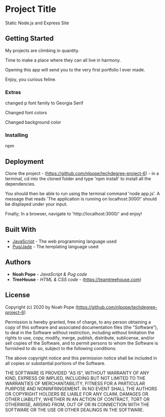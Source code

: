 # Project Title

Static Node.js and Express Site

## Getting Started

My projects are climbing in quantity.

Time to make a place where they can all live in harmony.

Opening this app will send you to the very first portfolio I ever made.

Enjoy, you curious feline.

### Extras

changed p font family to Georgia Serif

Changed font colors

Changed background color

### Installing

npm

## Deployment

Clone the project - (https://github.com/nlpope/techdegree-project-6) - in a terminal, cd into the cloned folder and type 'npm install' to install all the dependencies.

You should then be able to run using the terminal command 'node app.js'. A message that reads 'The application is running on localhost:3000!' should be displayed under your input.

Finally; In a browser, navigate to 'http://localhost:3000/' and enjoy!

## Built With

- [JavaScript](https://developer.mozilla.org/en-US/docs/Web/JavaScript) - The web programming language used
- [Pug/Jade](https://pugjs.org/api/getting-started.html) - The templating language used

## Authors

- **Noah Pope** - _JavaScript & Pug code_
- **TreeHouse** - _HTML & CSS code_ - (https://teamtreehouse.com)

## License

Copyright (c) 2020 by Noah Pope (https://github.com/nlpope/techdegree-project-6)

Permission is hereby granted, free of charge, to any person obtaining a copy of this software and associated documentation files (the "Software"), to deal in the Software without restriction, including without limitation the rights to use, copy, modify, merge, publish, distribute, sublicense, and/or sell copies of the Software, and to permit persons to whom the Software is furnished to do so, subject to the following conditions:

The above copyright notice and this permission notice shall be included in all copies or substantial portions of the Software.

THE SOFTWARE IS PROVIDED "AS IS", WITHOUT WARRANTY OF ANY KIND, EXPRESS OR IMPLIED, INCLUDING BUT NOT LIMITED TO THE WARRANTIES OF MERCHANTABILITY, FITNESS FOR A PARTICULAR PURPOSE AND NONINFRINGEMENT. IN NO EVENT SHALL THE AUTHORS OR COPYRIGHT HOLDERS BE LIABLE FOR ANY CLAIM, DAMAGES OR OTHER LIABILITY, WHETHER IN AN ACTION OF CONTRACT, TORT OR OTHERWISE, ARISING FROM, OUT OF OR IN CONNECTION WITH THE SOFTWARE OR THE USE OR OTHER DEALINGS IN THE SOFTWARE.
